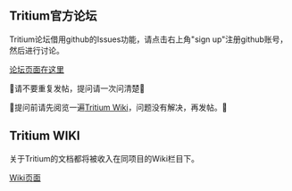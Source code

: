## Tritium官方论坛

Tritium论坛借用github的Issues功能，请点击右上角"sign up"注册github账号，然后进行讨论。

[论坛页面在这里](https://github.com/Carre1/Tritium-forum/issues)


🔶请不要重复发帖，提问请一次问清楚🔶

🔶提问前请先阅览一遍[Tritium Wiki](https://github.com/Carre1/Tritium-forum/wiki)，问题没有解决，再发帖。🔶

## Tritium WIKI

关于Tritium的文档都将被收入在同项目的Wiki栏目下。

[Wiki页面](https://github.com/Carre1/Tritium-forum/wiki)
